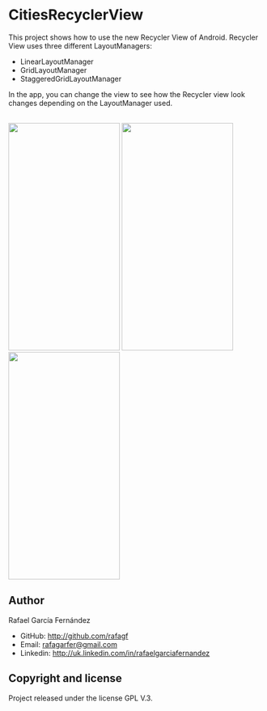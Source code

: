 # CitiesRecyclerView

This project shows how to use the new Recycler View of Android. Recycler View uses three different LayoutManagers:

- LinearLayoutManager
- GridLayoutManager
- StaggeredGridLayoutManager

In the app, you can change the view to see how the Recycler view look changes depending on the LayoutManager used.

<br />   

<img src="http://s8.postimg.org/f5srgxh1x/Screenshot_2015_08_23_17_55_41.png" width="220" height="450" />
<img src="http://s8.postimg.org/mztd2bout/Screenshot_2015_08_23_17_55_50.png" width="220" height="450" />
<img src="http://s8.postimg.org/m7qp34knp/Screenshot_2015_08_23_17_56_33.png" width="220" height="450" />

## Author

Rafael García Fernández

* GitHub: http://github.com/rafagf
* Email: rafagarfer@gmail.com
* Linkedin: http://uk.linkedin.com/in/rafaelgarciafernandez

## Copyright and license

Project released under the license GPL V.3.

